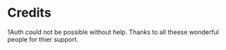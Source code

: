 # Credits

1Auth could not be possible without help. Thanks to all theese wonderful people for thier support.
